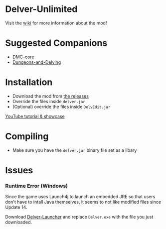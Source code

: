 # Delver-Unlimited

Visit the [wiki](https://github.com/Council-Of-The-Delverers/Delver-Unlimited/wiki) for more information about the mod!

# Suggested Companions
- [DMC-core](https://github.com/Council-Of-The-Delverers/DMC-core)
- [Dungeons-and-Delving](https://github.com/Council-Of-The-Delverers/Dungeons-and-Delving)

# Installation
- Download the mod from [the releases](https://github.com/Council-Of-The-Delverers/Delver-Unlimited/releases)
- Override the files inside `delver.jar`
- (Optional) override the files inside `DelvEdit.jar`

[YouTube tutorial & showcase](https://youtu.be/Q8BZuU8ka9g)

# Compiling
- Make sure you have the `delver.jar` binary file set as a libary

# Issues
### Runtime Error (Windows)
Since the game uses Launch4j to launch an embedded JRE so that users don't have to intall Java themselves, it seems to not like modified files since Update 14.

Download [Delver-Launcher](https://www.dropbox.com/s/sdvxfnq3luoplru/Delver-Launcher%20v1.0.0.exe?dl=1) and replace `Delver.exe` with the file you just downloaded.
